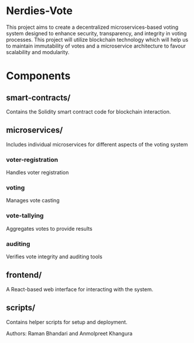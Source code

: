 # Nerdies-Vote

This project aims to create a decentralized microservices-based voting system designed to enhance security, transparency, and integrity in voting processes. This project will utilize blockchain technology which will help us to maintain immutability of votes and a microservice architecture to favour scalability and modularity.

# Components
## smart-contracts/
Contains the Solidity smart contract code for blockchain interaction.

## microservices/
Includes individual microservices for different aspects of the voting system
### voter-registration 
Handles voter registration
### voting
Manages vote casting
### vote-tallying
Aggregates votes to provide results
### auditing 
Verifies vote integrity and auditing tools

## frontend/
A React-based web interface for interacting with the system.
## scripts/
Contains helper scripts for setup and deployment.

Authors: Raman Bhandari and Anmolpreet Khangura
